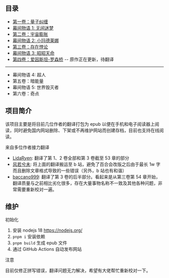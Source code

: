 ## 目录

- [第一卷：量子纠缠](/books/01/)
- [幕间物语 1: 无间迷梦](/books/02/幕间-1-无间迷梦)
- [第二卷：宇宙膨胀](/books/02/)
- [幕间物语 2: 小玛德莱娜](/books/03/幕间-2-小玛德莱娜)
- [第三卷：存在悖论](/books/03/)
- [幕间物语 3: 昭昭天命](/books/04/064-幕间-3-昭昭天命)
- [第四卷：爱因斯坦-罗森桥](/books/04/) -- 原作正在更新，待翻译

---

- 幕间物语 4: 超人
- 第五卷：暗能量
- 幕间物语 5: 世界毁灭者
- 第六卷：奇点

## 项目简介

该项目主要是将目前几位作者的翻译打包为 epub 以便在手机和电子阅读器上阅读，同时避免国内网站删除、下架或不再维护网站而创建存档，目前也支持在线阅读。

来自多位作者接力翻译

- [LidaRyen](https://bbs.yamibo.com/forum.php?mod=viewthread&tid=206113&extra=&authorid=61676): 翻译了第 1、2 卷全部和第 3 卷截至 53 章的部分
- [风若兮未](https://space.bilibili.com/47184018): 将上面的翻译搬运至 b 站，避免了百合会改版之后由于最长 1w 字而且删除文章格式导致的一些错误（另外，b 站也有和谐）
- [baccano999](https://space.bilibili.com/11781867): 翻译了第 3 卷的后半部分。看起来是从第三卷第 54 章开始，翻译质量与之前相比劣化很多，存在大量事物名称不一致及其他各种问题，非常需要重新校对一遍。

## 维护

初始化

1. 安装 nodejs 18 <https://nodejs.org/>
2. `pnpm i` 安装依赖
3. `pnpm build` 生成 epub 文件
4. 通过 GitHub Actions 自动发布网站

注意

目前仅修正拼写错误，翻译问题无力解决，希望有大佬帮忙重新校对一下。
